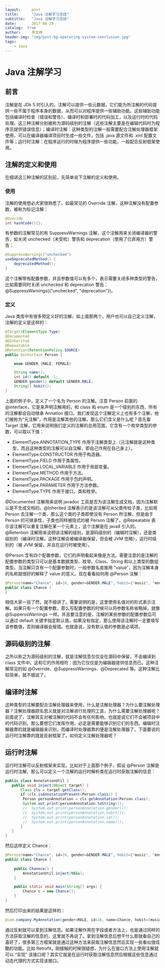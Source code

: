 ```yaml
---
layout:     post
title:      "Java 注解学习总结"
subtitle:   "Java 注解学习总结"
date:       2017-08-29
catalog:  true
author:     李文坤
header-img: "img/post-bg-operating-system-conclusion.jpg"
tags:
    - Java
---
```


# Java 注解学习
## 前言
注解是在 JDk 5 时引入的，注解可以提供一些元数据，它们能为所注解的代码提供一些不属于程序本身的数据，从而可以对程序提供一些辅助功能。这些辅助功能包括编译时检查（错误和警告）、编译时和部署时的代码加工，以及运行时的代码处理。这三种注解分别被称为源码级别的注解（这些注解主要是在编辑代码时为程序员提供错误信息）；编译时注解：这种类型的注解一般需要配合注解处理器框架使用，可以在编译器编译项目时生成一些文件，包括 .java 源文件和 .xml 配置文件等；运行时注解：在程序运行的时候为程序提供一些功能，一般配合反射框架使用。
<!-- more -->
## 注解的定义和使用
在细讲这三种注解的区别前，先简单说下注解的定义和使用。

### 使用
注解的使用想必大家很熟悉了，如最常见的 Override 注解，这种注解没有配置参数，被称为标记注解：

```java
@Overide
int hashCode(){};
```

有参数的注解常见的有 SuppressWarnings 注解，这个注解用来关闭编译器的警告，如关闭 unchecked（未受检）警告和 deprecation（使用了已弃用方）警告：

```java
@SuppressWarnings("unchecked")
useDeprecatedMethod() {
    deprecatedMethod();
}
```
这个注解带有配置参数，并且参数值可以有多个，表示需要关闭多种类型的警告，比如需要同时关闭 unchecked 和 deprecation 警告：@SuppressWarnings({"unchecked", "deprecation"})。

### 定义

Java 类库中有很多预定义好的注解，如上面那两个，用户也可以自己定义注解，注解的定义是这样的：

```java
@Target(ElementType.Type)
@Documented
@@Inherited
@Repeatable
@Retention(RetentionPolicy.SOURCE)
public @interface Person {

    enum GENDER {MALE, FEMALE}

    String name();
    int id() default -1;
    GENDER gender() default GENDER.MALE;
    String[] hobit();
}
```
上面的例子中，定义了一个名为 Person 的注解。注意 Person 前面的 @interface，它是来声明注解用的，和 class 和 enum 是一个级别的东西，所有的注解都会自动继承 Annation 接口。我们发现这个注解定义上也有多个注解，他们被称为“元注解”，作用是注解其他的注解。那么它们含义是什么呢？首先看 Target 注解，它用来说明我们定义的注解的总用范围，它含有一个枚举类型的参数，可以取以下值：

- ElementType.ANNOTATION_TYPE 作用于注解类型上（元注解就是这种类型，而且这种类型的注解可以自注解，即自己作用在自己身上）。
- ElementType.CONSTRUCTOR 作用于构造器。
- ElementType.FIELD 作用于类属性。
- ElementType.LOCAL_VARIABLE 作用于局部变量。
- ElementType.METHOD 作用于方法。
- ElementType.PACKAGE 作用于包的声明。
- ElementType.PARAMETER 作用于方法参数。
- ElementType.TYPE 作用于接口，类和枚举。

@Documented 注解用来说明 javadoc 工具是否为该注解生成文档，因为注解默认是不生成文档的。@Inherited 注解表示的是该注解可从父类传给子类，比如用 Person 去注解一个类，那么这个类的子类即使没有 Person 所注解，但是由于 Person 的可继承性，子类也同样被隐式的被 Person 注解了。@Repeatable 表示该注解可以重复注解在某一个元素上，这个注解是在 java8 引入的。@Retention 注解用来说明该注解的级别，是源码级别的（编辑时注解），还是类级别的（编译时注解，这种注解会被编译器保留，但会被 JVM 忽略），运行时级别的（被 JVM 保留，并且在运行时被使用）。

@Person 含有四个配置参数，它们的声明看起来像是方法。需要注意的是注解的配置参数的类型只可以是基本数据类型、枚举、Class、String 和以上类型的数组类型。当注解只含有一个配置参数时，一般参数名直接用 "value"，因为注解本身的名称就很好的解释了 value 的意义。现在看看如何用 @Person 注解：

```java
@Person(name="Chance", id=16, gender=GENDER.MALE", hobit={"music", "movie", "game"})
public class Chance {
}
```
相信大家一目了然，就不细讲了。需要说明的是，这里使用名值对的形式表示注解。如果只有一个配置参数，那么写配置参数的时候可以将参数名称省略掉，就像 @SupperssWarnings 一样。并且要注意的是，注解的某些参数的配置参数后可以通过 default 关键字指定默认值，如果没有指定，那么使用该注解时一定要填写该参数值，否则编译器会报错。也就是说，没有默认值的参数是必填项。


## 源码级别的注解
之所以称之为源码级别的注解，就是注解信息仅仅会在源码中保留，不会编译到 class 文件中。这和它的作用相符：因为它仅仅是为编辑器提供信息而已。这种注解常见的如 @Override、@SuppressWarnings、@Deprecated 等。这种注解比较简单，就不细说了。

## 编译时注解
这种类型的注解要配合注解处理器来使用，什么是注解处理器？为什么要注解处理器？注解处理器顾名思义就是对注解进行处理的工具，为什么需要注解处理器呢？前面说了，注解其实对被注解的代码不会有任何影响，也就是说它们不会被项目中的代码识别，那么要想它们发挥作用，必定是需要能够识别它们的东西。编辑时注解器靠的就是编辑器来识别，而编译时处理器靠的便是注解处理器了，下面要说的运行时注解靠的就是反射框架了。如何定义注解处理器呢？


## 运行时注解
运行时注解可以反射框架来实现，比如对于上面那个例子，假设 @Person 注解是运行时注解，那么可以定义一个注解的运行时解析类在运行时获取注解的信息：

```java
public class AnnotationUtil {
   public void inject(Object target) {
       Class cls = target.getClass();
       if (cls.isAnnotationPresent(Person.class)) {
       	Person personAnnotation = cls.getAnnotation(Person.class);
       	System.out.print(personAnnotation.toString());
        //  System.out.print(personAnnotation.gender());
        //  System.out.print(personAnnotation.hobit());
        //  System.out.print(personAnnotation.id());
        //  System.out.print(personAnnotation.name());
       }
   }
}
```
然后这样定义 Chance：

```java
@Person(name="Chance", id=16, gender=GENDER.MALE", hobit={"music", "movie", "game"})
public class Chance {
	
	public Chanece() {
		AnnotationUtil.inject(this);
	}

	public static void main(String[] args) {
		Chance c = new Chance();
	}
}
```

然后打印出来的结果是这样的：

```java
@com.company.MyAnnotation(gender=MALE, id=16, name=Chance, hobit=[music, movie, game])
```
通过反射就可以拿到注解信息。如果注解作用在字段或者方法上，也是通过同样的方法获取注解的信息的，这里就不再说了。拿到注解信息后想干什么那就看自己的喜好了，很多第三方框架就是通过这种方法来获取注解信息然后实现一些看似很炫酷的功能。比如 Retrofit，刚接触的时候很疑惑，为什么在接口方法上使用注解就可以 “实现” 该接口呢？其实它就是在运行时获取注解信息然后根据这些信息通过动态代理的方式实现该接口。